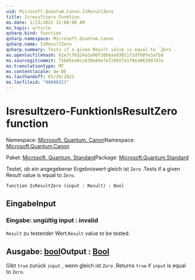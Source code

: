 ```yaml
---
uid: Microsoft.Quantum.Canon.IsResultZero
title: Isresultzero-Funktion
ms.date: 1/23/2021 12:00:00 AM
ms.topic: article
qsharp.kind: function
qsharp.namespace: Microsoft.Quantum.Canon
qsharp.name: IsResultZero
qsharp.summary: Tests if a given Result value is equal to `Zero`.
ms.openlocfilehash: b1e7cf6324a2a90f10b6aa93811f2df60fe3afbd
ms.sourcegitcommit: 71605ea9cc630e84e7ef29027e1f0ea06299747e
ms.translationtype: MT
ms.contentlocale: de-DE
ms.lasthandoff: 01/26/2021
ms.locfileid: "98840311"
---
```

# <a name="isresultzero-function"></a><span data-ttu-id="2bfaa-102">Isresultzero-Funktion</span><span class="sxs-lookup"><span data-stu-id="2bfaa-102">IsResultZero function</span></span>

<span data-ttu-id="2bfaa-103">Namespace: [Microsoft. Quantum. Canon](xref:Microsoft.Quantum.Canon)</span><span class="sxs-lookup"><span data-stu-id="2bfaa-103">Namespace: [Microsoft.Quantum.Canon](xref:Microsoft.Quantum.Canon)</span></span>

<span data-ttu-id="2bfaa-104">Paket: [Microsoft. Quantum. Standard](https://nuget.org/packages/Microsoft.Quantum.Standard)</span><span class="sxs-lookup"><span data-stu-id="2bfaa-104">Package: [Microsoft.Quantum.Standard](https://nuget.org/packages/Microsoft.Quantum.Standard)</span></span>


<span data-ttu-id="2bfaa-105">Testet, ob ein angegebener Ergebniswert gleich ist `Zero` .</span><span class="sxs-lookup"><span data-stu-id="2bfaa-105">Tests if a given Result value is equal to `Zero`.</span></span>

```qsharp
function IsResultZero (input : Result) : Bool
```


## <a name="input"></a><span data-ttu-id="2bfaa-106">Eingabe</span><span class="sxs-lookup"><span data-stu-id="2bfaa-106">Input</span></span>

### <a name="input--__invalidresult__"></a><span data-ttu-id="2bfaa-107">Eingabe: __ungültig <Result>__</span><span class="sxs-lookup"><span data-stu-id="2bfaa-107">input : __invalid<Result>__</span></span>

<span data-ttu-id="2bfaa-108">`Result` zu testender Wert.</span><span class="sxs-lookup"><span data-stu-id="2bfaa-108">`Result` value to be tested.</span></span>



## <a name="output--bool"></a><span data-ttu-id="2bfaa-109">Ausgabe: [bool](xref:microsoft.quantum.lang-ref.bool)</span><span class="sxs-lookup"><span data-stu-id="2bfaa-109">Output : [Bool](xref:microsoft.quantum.lang-ref.bool)</span></span>

<span data-ttu-id="2bfaa-110">Gibt `true` zurück `input` , wenn gleich ist `Zero` .</span><span class="sxs-lookup"><span data-stu-id="2bfaa-110">Returns `true` if `input` is equal to `Zero`.</span></span>